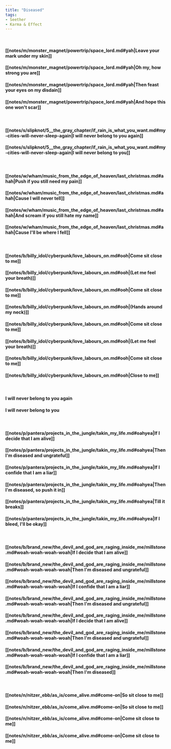 ```yaml
---
title: "Diseased"
tags:
- Seether
- Karma & Effect
---
```

&nbsp;
#### [[notes/m/monster_magnet/powertrip/space_lord.md#yah|Leave your mark under my skin]]
#### [[notes/m/monster_magnet/powertrip/space_lord.md#yah|Oh my, how strong you are]]
#### [[notes/m/monster_magnet/powertrip/space_lord.md#yah|Then feast your eyes on my disdain]]
#### [[notes/m/monster_magnet/powertrip/space_lord.md#yah|And hope this one won't scar]]
&nbsp;
#### [[notes/s/slipknot/5__the_gray_chapter/if_rain_is_what_you_want.md#my-cities-will-never-sleep-again|I will never belong to you  again]]
#### [[notes/s/slipknot/5__the_gray_chapter/if_rain_is_what_you_want.md#my-cities-will-never-sleep-again|I will never belong to you]]
&nbsp;
#### [[notes/w/wham/music_from_the_edge_of_heaven/last_christmas.md#ahah|Push if you still need my pain]]
#### [[notes/w/wham/music_from_the_edge_of_heaven/last_christmas.md#ahah|Cause I will never tell]]
#### [[notes/w/wham/music_from_the_edge_of_heaven/last_christmas.md#ahah|And scream if you still hate my name]]
#### [[notes/w/wham/music_from_the_edge_of_heaven/last_christmas.md#ahah|Cause I'll be where I fell]]
&nbsp;
#### [[notes/b/billy_idol/cyberpunk/love_labours_on.md#ooh|Come sit close to me]]
#### [[notes/b/billy_idol/cyberpunk/love_labours_on.md#ooh|(Let me feel your breath)]]
#### [[notes/b/billy_idol/cyberpunk/love_labours_on.md#ooh|Come sit close to me]]
#### [[notes/b/billy_idol/cyberpunk/love_labours_on.md#ooh|(Hands around my neck)]]
#### [[notes/b/billy_idol/cyberpunk/love_labours_on.md#ooh|Come sit close to me]]
#### [[notes/b/billy_idol/cyberpunk/love_labours_on.md#ooh|(Let me feel your breath)]]
#### [[notes/b/billy_idol/cyberpunk/love_labours_on.md#ooh|Come sit close to me]]
#### [[notes/b/billy_idol/cyberpunk/love_labours_on.md#ooh|Close to me]]
&nbsp;
#### I will never belong to you  again
#### I will never belong to you
&nbsp;
#### [[notes/p/pantera/projects_in_the_jungle/takin_my_life.md#oahyea|If I decide that I am alive]]
#### [[notes/p/pantera/projects_in_the_jungle/takin_my_life.md#oahyea|Then I'm diseased and ungrateful]]
#### [[notes/p/pantera/projects_in_the_jungle/takin_my_life.md#oahyea|If I confide that I am a liar]]
#### [[notes/p/pantera/projects_in_the_jungle/takin_my_life.md#oahyea|Then I'm diseased, so push it in]]
#### [[notes/p/pantera/projects_in_the_jungle/takin_my_life.md#oahyea|Till it breaks]]
#### [[notes/p/pantera/projects_in_the_jungle/takin_my_life.md#oahyea|If I bleed, I'll be okay]]
&nbsp;
#### [[notes/b/brand_new/the_devil_and_god_are_raging_inside_me/millstone.md#woah-woah-woah-woah|If I decide that I am alive]]
#### [[notes/b/brand_new/the_devil_and_god_are_raging_inside_me/millstone.md#woah-woah-woah-woah|Then I'm diseased and ungrateful]]
#### [[notes/b/brand_new/the_devil_and_god_are_raging_inside_me/millstone.md#woah-woah-woah-woah|If I confide that I am a liar]]
#### [[notes/b/brand_new/the_devil_and_god_are_raging_inside_me/millstone.md#woah-woah-woah-woah|Then I'm diseased and ungrateful]]
#### [[notes/b/brand_new/the_devil_and_god_are_raging_inside_me/millstone.md#woah-woah-woah-woah|If I decide that I am alive]]
#### [[notes/b/brand_new/the_devil_and_god_are_raging_inside_me/millstone.md#woah-woah-woah-woah|Then I'm diseased and ungrateful]]
#### [[notes/b/brand_new/the_devil_and_god_are_raging_inside_me/millstone.md#woah-woah-woah-woah|If I confide that I am a liar]]
#### [[notes/b/brand_new/the_devil_and_god_are_raging_inside_me/millstone.md#woah-woah-woah-woah|Then I'm diseased]]
&nbsp;
#### [[notes/n/nitzer_ebb/as_is/come_alive.md#come-on|So sit close to me]]
#### [[notes/n/nitzer_ebb/as_is/come_alive.md#come-on|So sit close to me]]
#### [[notes/n/nitzer_ebb/as_is/come_alive.md#come-on|Come sit close to me]]
#### [[notes/n/nitzer_ebb/as_is/come_alive.md#come-on|Come sit close to me]]
